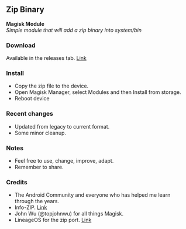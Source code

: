 ## Zip Binary

**Magisk Module**  
_Simple module that will add a zip binary into system/bin_

### Download
Available in the releases tab. [Link](https://github.com/ipdev99/mModule_zipbin/releases)

### Install
- Copy the zip file to the device.
- Open Magisk Manager, select Modules and then Install from storage.
- Reboot device

### Recent changes
- Updated from legacy to current format.  
- Some minor cleanup.  

### Notes
- Feel free to use, change, improve, adapt.  
 - Remember to share.  

### Credits
- The Android Community and everyone who has helped me learn through the years.
- Info-ZIP. [Link](http://infozip.sourceforge.net/Info-ZIP.html)
- John Wu (@topjohnwu) for all things Magisk.
- LineageOS for the zip port. [Link](https://github.com/LineageOS/android_external_zip/tree/lineage-16.0)
